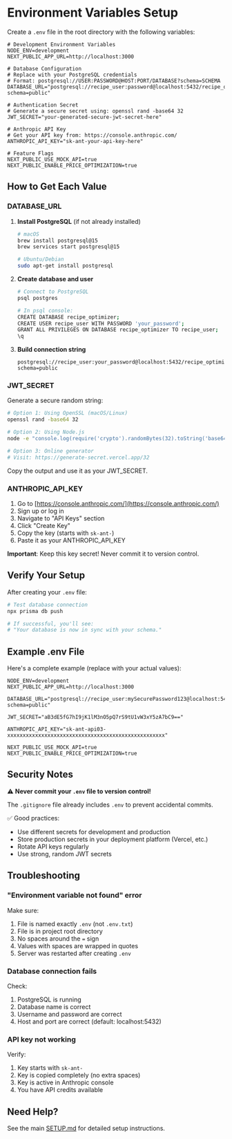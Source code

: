 # Environment Variables Setup

Create a `.env` file in the root directory with the following variables:

```env
# Development Environment Variables
NODE_ENV=development
NEXT_PUBLIC_APP_URL=http://localhost:3000

# Database Configuration
# Replace with your PostgreSQL credentials
# Format: postgresql://USER:PASSWORD@HOST:PORT/DATABASE?schema=SCHEMA
DATABASE_URL="postgresql://recipe_user:password@localhost:5432/recipe_optimizer?schema=public"

# Authentication Secret
# Generate a secure secret using: openssl rand -base64 32
JWT_SECRET="your-generated-secure-jwt-secret-here"

# Anthropic API Key
# Get your API key from: https://console.anthropic.com/
ANTHROPIC_API_KEY="sk-ant-your-api-key-here"

# Feature Flags
NEXT_PUBLIC_USE_MOCK_API=true
NEXT_PUBLIC_ENABLE_PRICE_OPTIMIZATION=true
```

## How to Get Each Value

### DATABASE_URL

1. **Install PostgreSQL** (if not already installed)
   ```bash
   # macOS
   brew install postgresql@15
   brew services start postgresql@15
   
   # Ubuntu/Debian
   sudo apt-get install postgresql
   ```

2. **Create database and user**
   ```bash
   # Connect to PostgreSQL
   psql postgres
   
   # In psql console:
   CREATE DATABASE recipe_optimizer;
   CREATE USER recipe_user WITH PASSWORD 'your_password';
   GRANT ALL PRIVILEGES ON DATABASE recipe_optimizer TO recipe_user;
   \q
   ```

3. **Build connection string**
   ```
   postgresql://recipe_user:your_password@localhost:5432/recipe_optimizer?schema=public
   ```

### JWT_SECRET

Generate a secure random string:

```bash
# Option 1: Using OpenSSL (macOS/Linux)
openssl rand -base64 32

# Option 2: Using Node.js
node -e "console.log(require('crypto').randomBytes(32).toString('base64'))"

# Option 3: Online generator
# Visit: https://generate-secret.vercel.app/32
```

Copy the output and use it as your JWT_SECRET.

### ANTHROPIC_API_KEY

1. Go to [https://console.anthropic.com/](https://console.anthropic.com/)
2. Sign up or log in
3. Navigate to "API Keys" section
4. Click "Create Key"
5. Copy the key (starts with `sk-ant-`)
6. Paste it as your ANTHROPIC_API_KEY

**Important**: Keep this key secret! Never commit it to version control.

## Verify Your Setup

After creating your `.env` file:

```bash
# Test database connection
npx prisma db push

# If successful, you'll see:
# "Your database is now in sync with your schema."
```

## Example .env File

Here's a complete example (replace with your actual values):

```env
NODE_ENV=development
NEXT_PUBLIC_APP_URL=http://localhost:3000

DATABASE_URL="postgresql://recipe_user:mySecurePassword123@localhost:5432/recipe_optimizer?schema=public"

JWT_SECRET="aB3dE5fG7hI9jK1lM3nO5pQ7rS9tU1vW3xY5zA7bC9=="

ANTHROPIC_API_KEY="sk-ant-api03-xxxxxxxxxxxxxxxxxxxxxxxxxxxxxxxxxxxxxxxxxxxxxxxxxxx"

NEXT_PUBLIC_USE_MOCK_API=true
NEXT_PUBLIC_ENABLE_PRICE_OPTIMIZATION=true
```

## Security Notes

⚠️ **Never commit your `.env` file to version control!**

The `.gitignore` file already includes `.env` to prevent accidental commits.

✅ Good practices:
- Use different secrets for development and production
- Store production secrets in your deployment platform (Vercel, etc.)
- Rotate API keys regularly
- Use strong, random JWT secrets

## Troubleshooting

### "Environment variable not found" error

Make sure:
1. File is named exactly `.env` (not `.env.txt`)
2. File is in project root directory
3. No spaces around the `=` sign
4. Values with spaces are wrapped in quotes
5. Server was restarted after creating `.env`

### Database connection fails

Check:
1. PostgreSQL is running
2. Database name is correct
3. Username and password are correct
4. Host and port are correct (default: localhost:5432)

### API key not working

Verify:
1. Key starts with `sk-ant-`
2. Key is copied completely (no extra spaces)
3. Key is active in Anthropic console
4. You have API credits available

## Need Help?

See the main [SETUP.md](./SETUP.md) for detailed setup instructions.

